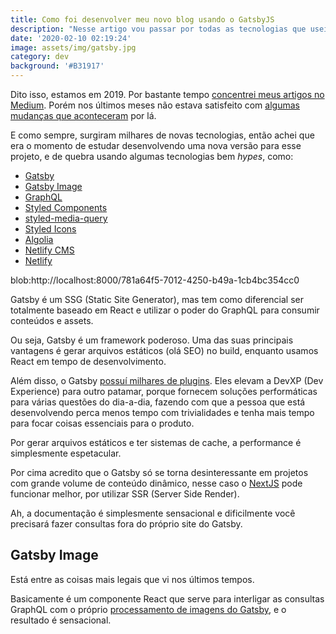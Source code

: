 ```yaml
---
title: Como foi desenvolver meu novo blog usando o GatsbyJS
description: "Nesse artigo vou passar por todas as tecnologias que usei aqui: GraphQL, Styled Components, Algolia, Netlify CMS e mais um monte de coisa \U0001F61C"
date: '2020-02-10 02:19:24'
image: assets/img/gatsby.jpg
category: dev
background: '#B31917'
---
```

<!--StartFragment-->

Dito isso, estamos em 2019. Por bastante tempo [concentrei meus artigos no Medium](https://medium.com/@felipefialho). Porém nos últimos meses não estava satisfeito com [algumas mudanças que aconteceram](https://willianjusten.com.br/diga-nao-ao-medium-tenha-sua-propria-plataforma/) por lá.

E como sempre, surgiram milhares de novas tecnologias, então achei que era o momento de estudar desenvolvendo uma nova versão para esse projeto, e de quebra usando algumas tecnologias bem *hypes*, como:

* [Gatsby](https://www.gatsbyjs.org/)
* [Gatsby Image](https://www.gatsbyjs.org/packages/gatsby-image/)
* [GraphQL](https://graphql.org/)
* [Styled Components](https://www.styled-components.com/)
* [styled-media-query](https://github.com/morajabi/styled-media-query)
* [Styled Icons](https://styled-icons.js.org/)
* [Algolia](https://www.algolia.com/products/instantsearch/)
* [Netlify CMS](https://www.netlifycms.org/)
* [Netlify](https://www.netlify.com/)

<!--EndFragment-->
blob:http://localhost:8000/781a64f5-7012-4250-b49a-1cb4bc354cc0
<!--StartFragment-->

Gatsby é um SSG (Static Site Generator), mas tem como diferencial ser totalmente baseado em React e utilizar o poder do GraphQL para consumir conteúdos e assets.

Ou seja, Gatsby é um framework poderoso. Uma das suas principais vantagens é gerar arquivos estáticos (olá SEO) no build, enquanto usamos React em tempo de desenvolvimento.

Além disso, o Gatsby [possuí milhares de plugins](https://www.gatsbyjs.org/plugins/). Eles elevam a DevXP (Dev Experience) para outro patamar, porque fornecem soluções performáticas para várias questões do dia-a-dia, fazendo com que a pessoa que está desenvolvendo perca menos tempo com trivialidades e tenha mais tempo para focar coisas essenciais para o produto.

Por gerar arquivos estáticos e ter sistemas de cache, a performance é simplesmente espetacular.

Por cima acredito que o Gatsby só se torna desinteressante em projetos com grande volume de conteúdo dinâmico, nesse caso o [NextJS](https://nextjs.org/) pode funcionar melhor, por utilizar SSR (Server Side Render).

Ah, a documentação é simplesmente sensacional e dificilmente você precisará fazer consultas fora do próprio site do Gatsby.

## Gatsby Image

Está entre as coisas mais legais que vi nos últimos tempos.

Basicamente é um componente React que serve para interligar as consultas GraphQL com o próprio [processamento de imagens do Gatsby](https://image-processing.gatsbyjs.org/), e o resultado é sensacional.

<!--EndFragment-->
